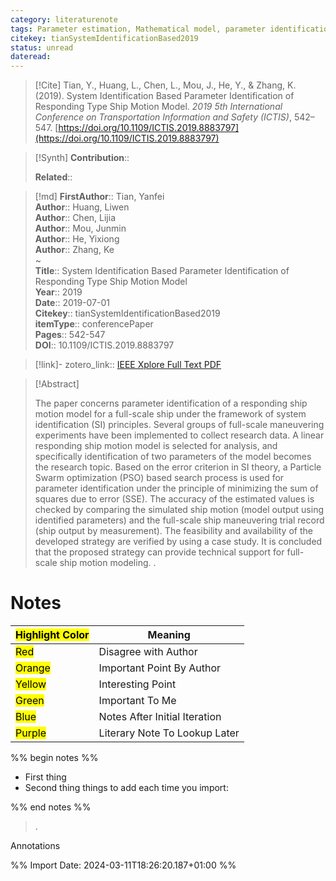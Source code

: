 ```yaml
---
category: literaturenote
tags: Parameter estimation, Mathematical model, parameter identification, Analytical models, Computational modeling, Data models, full-scale ship maneuvering experiment, least squares, Marine vehicles, Navigation, Particle Swarm optimization (PSO), responding type ship motion model, system identification (SI), paper4
citekey: tianSystemIdentificationBased2019
status: unread
dateread:
---
```


> [!Cite]
> Tian, Y., Huang, L., Chen, L., Mou, J., He, Y., & Zhang, K. (2019). System Identification Based Parameter Identification of Responding Type Ship Motion Model. _2019 5th International Conference on Transportation Information and Safety (ICTIS)_, 542–547. [https://doi.org/10.1109/ICTIS.2019.8883797](https://doi.org/10.1109/ICTIS.2019.8883797)

>[!Synth]
>**Contribution**:: 
>
>**Related**:: 
>

>[!md]
> **FirstAuthor**:: Tian, Yanfei  
> **Author**:: Huang, Liwen  
> **Author**:: Chen, Lijia  
> **Author**:: Mou, Junmin  
> **Author**:: He, Yixiong  
> **Author**:: Zhang, Ke  
~    
> **Title**:: System Identification Based Parameter Identification of Responding Type Ship Motion Model  
> **Year**:: 2019  
> **Date**:: 2019-07-01  
> **Citekey**:: tianSystemIdentificationBased2019  
> **itemType**:: conferencePaper   
> **Pages**:: 542-547  
> **DOI**:: 10.1109/ICTIS.2019.8883797    

> [!link]-
> zotero_link:: [IEEE Xplore Full Text PDF](zotero://select/library/items/JU2HJE7A)


> [!Abstract]
>
> The paper concerns parameter identification of a responding ship motion model for a full-scale ship under the framework of system identification (SI) principles. Several groups of full-scale maneuvering experiments have been implemented to collect research data. A linear responding ship motion model is selected for analysis, and specifically identification of two parameters of the model becomes the research topic. Based on the error criterion in SI theory, a Particle Swarm optimization (PSO) based search process is used for parameter identification under the principle of minimizing the sum of squares due to error (SSE). The accuracy of the estimated values is checked by comparing the simulated ship motion (model output using identified parameters) and the full-scale ship maneuvering trial record (ship output by measurement). The feasibility and availability of the developed strategy are verified by using a case study. It is concluded that the proposed strategy can provide technical support for full-scale ship motion modeling.
>.
> 
# Notes

| <mark class="hltr-grey">Highlight Color</mark> | Meaning                       |
| ---------------------------------------------- | ----------------------------- |
| <mark class="hltr-red">Red</mark>              | Disagree with Author          |
| <mark class="hltr-orange">Orange</mark>        | Important Point By Author     |
| <mark class="hltr-yellow">Yellow</mark>        | Interesting Point             |
| <mark class="hltr-green">Green</mark>          | Important To Me               |
| <mark class="hltr-blue">Blue</mark>            | Notes After Initial Iteration |
| <mark class="hltr-purple">Purple</mark>        | Literary Note To Lookup Later |

%% begin notes %%
- First thing
- Second thing
things to add each time you import:

%% end notes %%

>.
 
 Annotations


%% Import Date: 2024-03-11T18:26:20.187+01:00 %%
